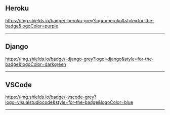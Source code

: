 ## Heroku
https://img.shields.io/badge/-heroku-grey?logo=heroku&style=for-the-badge&logoColor=purple

---

## Django
https://img.shields.io/badge/-django-grey?logo=django&style=for-the-badge&logoColor=darkgreen

---

## VSCode
https://img.shields.io/badge/-vscode-grey?logo=visualstudiocode&style=for-the-badge&logoColor=blue

---